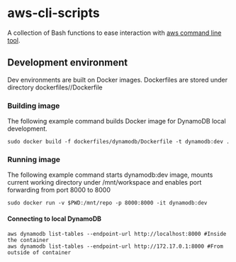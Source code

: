 # aws-cli-scripts

A collection of Bash functions to ease interaction with [aws command line tool](https://aws.amazon.com/documentation/cli/).

## Development environment

Dev environments are built on Docker images. Dockerfiles are stored under directory dockerfiles/<service>/Dockerfile

### Building image

The following example command builds Docker image for DynamoDB local development.


`sudo docker build -f dockerfiles/dynamodb/Dockerfile -t dynamodb:dev .`

### Running image

The following example command starts dynamodb:dev image, mounts current working directory under /mnt/workspace and enables port forwarding from port 8000 to 8000

`sudo docker run -v $PWD:/mnt/repo -p 8000:8000 -it dynamodb:dev`

#### Connecting to local DynamoDB

```
aws dynamodb list-tables --endpoint-url http://localhost:8000 #Inside the container
aws dynamodb list-tables --endpoint-url http://172.17.0.1:8000 #From outside of container
```
